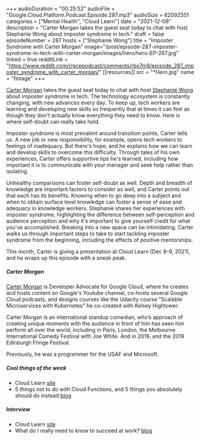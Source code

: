 +++
audioDuration = "00:25:52"
audioFile = "Google.Cloud.Platform.Podcast.Episode.287.mp3"
audioSize = 62092551
categories = ["Mental Health", "Cloud Learn"]
date = "2021-12-08"
description = "Carter Morgan takes the guest seat today to chat with host Stephanie Wong about imposter syndrome in tech."
draft = false
episodeNumber = 287
hosts = ["Stephanie Wong"]
title = "Imposter Syndrome with Carter Morgan"
image="/post/episode-287-imposter-syndrome-in-tech-with-carter-morgan/images/hero/hero-EP-287.jpg"
linked = true
redditLink = "https://www.reddit.com/r/gcppodcast/comments/rbx7m9/episode_287_imposter_syndrome_with_carter_morgan/"
[[resources]]
  src = "**Hero*.jpg"
  name = "fimage"
+++

[Carter Morgan](https://twitter.com/carterthecomic) takes the guest seat today to chat with host [Stephanie Wong](https://twitter.com/stephr_wong) about imposter syndrome in tech. The technology ecosystem is constantly changing, with new advances every day. To keep up, tech workers are learning and developing new skills so frequently that at times it can feel as though they don't actually know everything they need to know. Here is where self-doubt can really take hold.

Imposter syndrome is most prevalent around transition points, Carter tells us. A new job or new responsibility, for example, opens tech workers to feelings of inadequacy. But there's hope, and he explains how we can learn and develop skills to overcome this difficulty. Through tales of his own experiences, Carter offers supportive tips he's learned, including how important it is to communicate with your manager and seek help rather than isolating. 

Unhealthy comparisons can foster self-doubt as well. Depth and breadth of knowledge are important factors to consider as well, and Carter points out that each has its benefits. Knowing when to go deep into a subject and when to obtain surface level knowledge can foster a sense of ease and adequacy in knowledge workers. Stephanie shares her experiences with imposter syndrome, highlighting the difference between self-perception and audience perception and why it's important to give yourself credit for what you've accomplished. Breaking into a new space can be intimidating. Carter walks us through important steps to take to start tackling imposter syndrome from the beginning, including the effects of positive mentorships.

This month, Carter is giving a presentation at Cloud Learn (Dec 8-9, 2021), and he wraps up this episode with a sneak peak.

##### Carter Morgan

[Carter Morgan](https://twitter.com/carterthecomic) is Developer Advocate for Google Cloud, where he creates and hosts content on Google's Youtube channel, co-hosts several Google Cloud podcasts, and designs courses like the Udacity course "Scalable Microservices with Kubernetes" he co-created with Kelsey Hightower.

Carter Morgan is an international standup comedian, who’s approach of creating unique moments with the audience in front of him has seen him perform all over the world, including in Paris, London, the Melbourne International Comedy Festival with Joe White. And in 2019, and the 2019 Edinburgh Fringe Festival.

Previously, he was a programmer for the USAF and Microsoft.


##### Cool things of the week

* Cloud Learn [site](https://cloudonair.withgoogle.com/events/learn21)
* 5 things not to do with Cloud Functions, and 5 things you absolutely should do instead [blog](https://cloud.google.com/blog/topics/developers-practitioners/5-things-not-do-cloud-functions-and-5-things-you-absolutely-should-do-instead)

##### Interview

* Cloud Learn [site](https://cloudonair.withgoogle.com/events/learn21)
* What do I really need to know to succeed at work? [blog](https://medium.com/@carterthecomic/what-do-i-really-need-to-know-to-succeed-at-work-129d42c16fd6)






